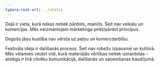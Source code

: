 ```yaml
---
typora-root-url: ../static
---
```


Dejā ir vieta, kurā nekas netiek pārdots, mainīts. Šeit nav veikalu un komercijas. Mēs neizmantojam mārketinga pirkt/pārdot principus.

Degošo jāņu kustība nav vērsta uz peļņu un komercdarbību.

Festivāla ideja ir dalīšanās process. Šeit nav robežu izpausmē un kultūrā. Mēs vēlamies veidot vidi, kurā materiālās vērtības netiek izmantotas - atslēga ir tīrā cilvēku komunikācijā, dalīšanās un saņemšanas baudījumā.